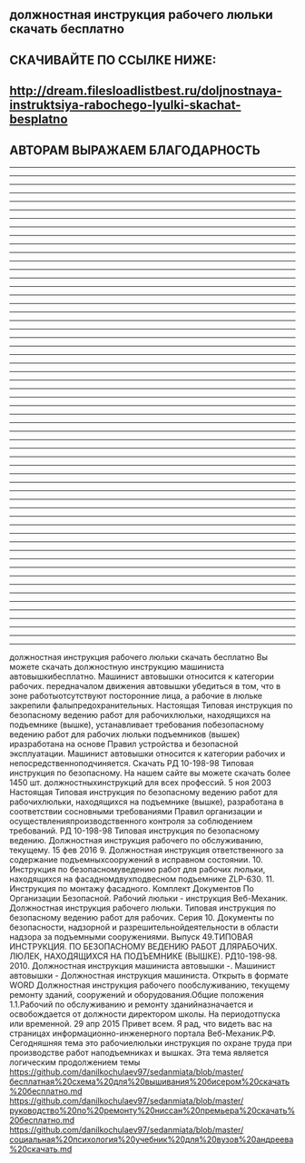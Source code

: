 должностная инструкция рабочего люльки скачать бесплатно
--------------------------------------------------
СКАЧИВАЙТЕ ПО ССЫЛКЕ НИЖЕ:
--------------------------------------------------
http://dream.filesloadlistbest.ru/doljnostnaya-instruktsiya-rabochego-lyulki-skachat-besplatno
--------------------------------------------------
АВТОРАМ ВЫРАЖАЕМ БЛАГОДАРНОСТЬ
--------------------------------------------------
--------------------------------------------------
--------------------------------------------------
--------------------------------------------------
--------------------------------------------------
--------------------------------------------------
--------------------------------------------------
--------------------------------------------------
--------------------------------------------------
--------------------------------------------------
--------------------------------------------------
--------------------------------------------------
--------------------------------------------------
--------------------------------------------------
--------------------------------------------------
--------------------------------------------------
--------------------------------------------------
--------------------------------------------------
--------------------------------------------------
--------------------------------------------------
--------------------------------------------------
--------------------------------------------------
--------------------------------------------------
--------------------------------------------------
--------------------------------------------------
--------------------------------------------------
--------------------------------------------------
--------------------------------------------------
--------------------------------------------------
--------------------------------------------------
--------------------------------------------------
--------------------------------------------------
--------------------------------------------------
--------------------------------------------------
--------------------------------------------------
--------------------------------------------------
--------------------------------------------------
--------------------------------------------------
--------------------------------------------------
--------------------------------------------------
--------------------------------------------------
--------------------------------------------------
--------------------------------------------------
--------------------------------------------------
--------------------------------------------------
--------------------------------------------------
--------------------------------------------------
--------------------------------------------------
--------------------------------------------------
--------------------------------------------------
--------------------------------------------------
--------------------------------------------------
--------------------------------------------------
--------------------------------------------------
--------------------------------------------------
--------------------------------------------------
--------------------------------------------------
--------------------------------------------------
должностная инструкция рабочего люльки скачать бесплатно Вы можете скачать должностную инструкцию машиниста автовышкибесплатно.  Машинист автовышки относится к категории рабочих.  передначалом движения автовышки убедиться в том, что в зоне работыотсутствуют посторонние лица, а рабочие в люльке закрепили фалыпредохранительных. Настоящая Типовая инструкция по безопасному ведению работ для рабочихлюльки, находящихся на подъемнике (вышке), устанавливает требования побезопасному ведению работ для рабочих люльки подъемников (вышек) иразработана на основе Правил устройства и безопасной эксплуатации. Машинист автовышки относится к категории рабочих и непосредственноподчиняется. Скачать РД 10-198-98 Типовая инструкция по безопасному. На нашем сайте вы можете скачать более 1450 шт. должностныхинструкций для всех профессий. 5 ноя 2003  Настоящая Типовая инструкция по безопасному ведению работ для рабочихлюльки, находящихся на подъемнике (вышке), разработана в соответствии сосновными требованиями Правил организации и осуществленияпроизводственного контроля за соблюдением требований. РД 10-198-98 Типовая инструкция по безопасному ведению. Должностная инструкция рабочего по обслуживанию, текущему. 15 фев 2016  9. Должностная инструкция ответственного за содержание подъемныхсооружений в исправном состоянии. 10. Инструкция по безопасномуведению работ для рабочих люльки, находящихся на фасадномдвухподвесном подъемнике ZLP-630. 11. Инструкция по монтажу фасадного. Комплект Документов По Организации Безопасной. Рабочий люльки - инструкция Веб-Механик. Должностная инструкция рабочего люльки. Типовая инструкция по безопасному ведению работ для рабочих. Серия 10. Документы по безопасности, надзорной и разрешительнойдеятельности в области надзора за подъемными сооружениями. Выпуск 49.ТИПОВАЯ ИНСТРУКЦИЯ. ПО БЕЗОПАСНОМУ ВЕДЕНИЮ РАБОТ ДЛЯРАБОЧИХ. ЛЮЛЕК, НАХОДЯЩИХСЯ НА ПОДЪЕМНИКЕ (ВЫШКЕ). РД10-198-98. 2010.
Должностная инструкция машиниста автовышки -. Машинист автовышки - Должностная инструкция машиниста. Открыть в формате WORD Должностная инструкция рабочего пообслуживанию, текущему ремонту зданий, сооружений и оборудования.Общие положения 1.1.Рабочий по обслуживанию и ремонту зданийназначается и освобождается от должности директором школы. На периодотпуска или временной. 29 апр 2015  Привет всем. Я рад, что видеть вас на страницах информационно-инженерного портала Веб-Механик.РФ. Сегодняшняя тема  это рабочиелюльки  инструкция по охране труда при производстве работ наподъемниках и вышках. Эта тема является логическим продолжением темы
https://github.com/danilkochulaev97/sedanmiata/blob/master/бесплатная%20схема%20для%20вышивания%20бисером%20скачать%20бесплатно.md
https://github.com/danilkochulaev97/sedanmiata/blob/master/руководство%20по%20ремонту%20ниссан%20премьера%20скачать%20бесплатно.md
https://github.com/danilkochulaev97/sedanmiata/blob/master/социальная%20психология%20учебник%20для%20вузов%20андреева%20скачать.md